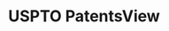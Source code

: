 ---
layout: default
bigquery: https://console.cloud.google.com/bigquery?p=patents-public-data&d=patentsview&page=dataset
citation: Attribution should be given to PatentsView for use, distribution, or derivative
  works.
code: https://github.com/CSSIP-AIR/PatentsView-Code-Snippets/
contributors: USPTO
cost: None
description: 'PatentsView includes US patent data including raw data (summaries, applications,
  pregrant applications), disambugations of inventors and assignees, and inventor
  gender estimates.  Also foreign priority data, # of figures and sheets, and government
  interest statements.'
documentation: https://patentsview.org/query/builder-faqs
last_edit: Mon, 04 Apr 2022 19:02:57 GMT
location: https://patentsview.org/
maintained_by: USPTO
record_creation_timestamp: 12/2/2020 17:20:46
schema_fields: '[''disamb_inventor_id_20181127'', ''subclass_id'', ''name_last'',
  ''disamb_assignee_id_20191008'', ''category_id'', ''dependent'', ''application_id'',
  ''term_grant'', ''type'', ''group_id'', ''disamb_inventor_id_20200331'', ''disamb_assignee_id_20191231'',
  ''num_sheets'', ''designation'', ''_371_date'', ''classification_value'', ''attribution_status'',
  ''contract_award_number'', ''male'', ''category'', ''disamb_assignee_id_20190312'',
  ''symbol_position'', ''disamb_inventor_id_20170307'', ''term_disclaimer'', ''num_claims'',
  ''sector_title'', ''disclaimer_date'', ''country'', ''fname'', ''title'', ''disamb_inventor_id_20171003'',
  ''subsection_id'', ''lawyer_id'', ''subgroup'', ''classification_status'', ''city'',
  ''classification_level'', ''country_transformed'', ''disamb_assignee_id_20190820'',
  ''organization_id'', ''state'', ''section_id'', ''ipc_version_indicator'', ''disamb_inventor_id_20171226'',
  ''exemplary'', ''id'', ''num'', ''disamb_inventor_id_20190312'', ''filename'', ''field_title'',
  ''disamb_inventor_id_20170808'', ''level_two'', ''reldocno'', ''longitude'', ''latlong'',
  ''rawinventor_id'', ''lapse_of_patent'', ''county_fips'', ''latin_name'', ''disamb_inventor_id_20190820'',
  ''number'', ''abstract'', ''disamb_inventor_id_20200929'', ''main_group'', ''deceased'',
  ''subgroup_id'', ''text'', ''f102_date'', ''mainclass_id'', ''doc_type'', ''term_extension'',
  ''patent_id'', ''latitude'', ''disamb_assignee_id_20200331'', ''level_one'', ''rawassignee_id'',
  ''classification_data_source'', ''location_id'', ''county'', ''_102_date'', ''state_fips'',
  ''field_id'', ''level_three'', ''male_flag'', ''withdrawn'', ''rule_47'', ''disamb_assignee_id_20200630'',
  ''relkind'', ''num_figures'', ''status'', ''disamb_inventor_id_20201229'', ''applicant_type'',
  ''kind'', ''organization'', ''doctype'', ''publication_number'', ''rawlocation_id'',
  ''action_date'', ''assignee_id'', ''name_first'', ''citation_id'', ''disamb_inventor_id_20200630'',
  ''name'', ''sequence'', ''f371_date'', ''ipc_class'', ''lname'', ''disamb_inventor_id_20191008'',
  ''group'', ''date'', ''gi_statement'', ''uuid'', ''rel_id'', ''disamb_assignee_id_20200929'',
  ''subclass'', ''role'', ''inventor_id'', ''variety'', ''section'', ''disamb_assignee_id_20181127'',
  ''series_code'', ''disamb_inventor_id_20191231'', ''disamb_inventor_id_20180528'',
  ''subcategory_id'', ''length'']'
shortname: patentsview
tags:
- disambiguation
- United States
- gender
terms_of_use: Creative Commons Attribution 4.0 International License.
timeframe: 1963-1999
title: USPTO PatentsView
uuid: cf1780b1-e265-4e49-8d1d-83b9cfe0fd9a
---